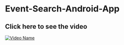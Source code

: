 # Event-Search-Android-App
## Click here to see the video
[![Video Name](https://img.youtube.com/vi/IyLcNwVySVc/0.jpg)](https://www.youtube.com/watch?v=IyLcNwVySVc)
